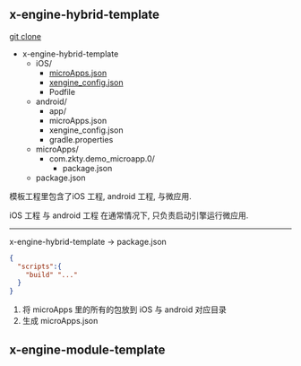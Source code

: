 ## x-engine-hybrid-template
[git clone](https://github.com/zk4/x-engine-hybrid-template)

- x-engine-hybrid-template 
  - iOS/
    - [microApps.json](./docs/configfile/config.md#microApps.json)
    - [xengine_config.json](./docs/configfile/config.md#xengine_config.json)
    - Podfile
  - android/
    - app/
    - microApps.json
    - xengine_config.json
    - gradle.properties
  - microApps/
    - com.zkty.demo_microapp.0/
      - package.json
  - package.json

模板工程里包含了iOS 工程, android 工程, 与微应用.

iOS 工程 与 android 工程 在通常情况下, 只负责启动引擎运行微应用.

---

x-engine-hybrid-template -> package.json

``` json
{
  "scripts":{
    "build" "..." 
  }
}
```

1. 将 microApps 里的所有的包放到 iOS 与 android 对应目录
2. 生成 microApps.json



## x-engine-module-template

